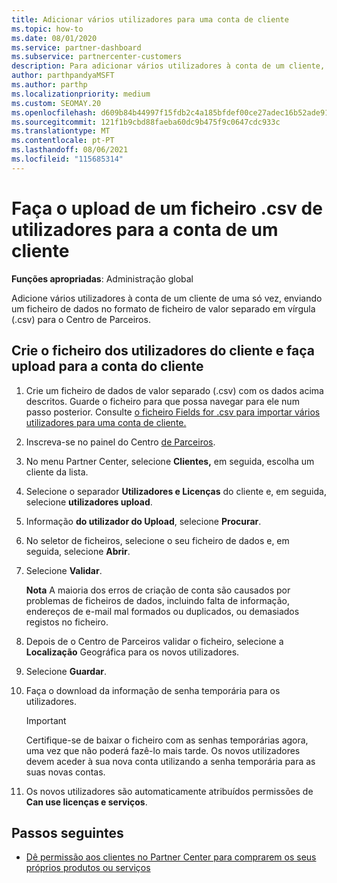 ```yaml
---
title: Adicionar vários utilizadores para uma conta de cliente
ms.topic: how-to
ms.date: 08/01/2020
ms.service: partner-dashboard
ms.subservice: partnercenter-customers
description: Para adicionar vários utilizadores à conta de um cliente, faça o upload de um ficheiro de dados para o Partner Center utilizando o formato de ficheiro separado em vírgula (.csv).
author: parthpandyaMSFT
ms.author: parthp
ms.localizationpriority: medium
ms.custom: SEOMAY.20
ms.openlocfilehash: d609b84b44997f15fdb2c4a185bfdef00ce27adec16b52ade91af3ad78cad83c
ms.sourcegitcommit: 121f1b9cbd88faeba60dc9b475f9c0647cdc933c
ms.translationtype: MT
ms.contentlocale: pt-PT
ms.lasthandoff: 08/06/2021
ms.locfileid: "115685314"
---
```

# <a name="upload-a-csv-file-of-users-to-a-customers-account"></a>Faça o upload de um ficheiro .csv de utilizadores para a conta de um cliente


**Funções apropriadas**: Administração global

Adicione vários utilizadores à conta de um cliente de uma só vez, enviando um ficheiro de dados no formato de ficheiro de valor separado em vírgula (.csv) para o Centro de Parceiros. 

## <a name="create-the-file-of-customer-users-and-upload-to-customer-account"></a>Crie o ficheiro dos utilizadores do cliente e faça upload para a conta do cliente

1. Crie um ficheiro de dados de valor separado (.csv) com os dados acima descritos. Guarde o ficheiro para que possa navegar para ele num passo posterior. Consulte [o ficheiro Fields for .csv para importar vários utilizadores para uma conta de cliente.](file-customer-users.md) 

2. Inscreva-se no painel do Centro [de Parceiros](https://partner.microsoft.com/dashboard).

3. No menu Partner Center, selecione **Clientes,** em seguida, escolha um cliente da lista.

4. Selecione o separador **Utilizadores e Licenças** do cliente e, em seguida, selecione **utilizadores upload**.

5. Informação **do utilizador do Upload**, selecione **Procurar**.

6. No seletor de ficheiros, selecione o seu ficheiro de dados e, em seguida, selecione **Abrir**.

7. Selecione **Validar**.

    **Nota**  A maioria dos erros de criação de conta são causados por problemas de ficheiros de dados, incluindo falta de informação, endereços de e-mail mal formados ou duplicados, ou demasiados registos no ficheiro.

8. Depois de o Centro de Parceiros validar o ficheiro, selecione a **Localização** Geográfica para os novos utilizadores.
9. Selecione **Guardar**.
10. Faça o download da informação de senha temporária para os utilizadores.

    >[!IMPORTANT]
    > Certifique-se de baixar o ficheiro com as senhas temporárias agora, uma vez que não poderá fazê-lo mais tarde. Os novos utilizadores devem aceder à sua nova conta utilizando a senha temporária para as suas novas contas.

11. Os novos utilizadores são automaticamente atribuídos permissões de **Can use licenças e serviços**. 

## <a name="next-steps"></a>Passos seguintes

- [Dê permissão aos clientes no Partner Center para comprarem os seus próprios produtos ou serviços](give-customers-permission.md)
